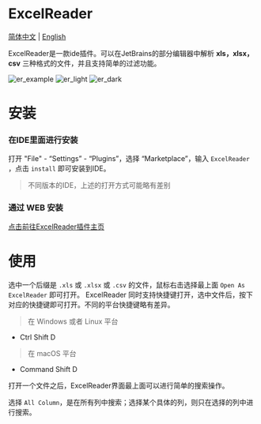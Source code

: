 # ExcelReader
<p> 

[简体中文](https://github.com/obiscr/ExcelReader/blob/main/README.md)  |
[English](https://github.com/obiscr/ExcelReader/blob/main/README_EN.md)

</p>
ExcelReader是一款ide插件。可以在JetBrains的部分编辑器中解析
<b>xls，xlsx，csv</b> 三种格式的文件，并且支持简单的过滤功能。

![er_example](https://obiscr.oss-cn-hongkong.aliyuncs.com/res/ExcelReader/docs/er_example.png)
![er_light](https://obiscr.oss-cn-hongkong.aliyuncs.com/res/ExcelReader/docs/er_light.png)
![er_dark](https://obiscr.oss-cn-hongkong.aliyuncs.com/res/ExcelReader/docs/er_dark.png)

# 安装
### 在IDE里面进行安装
打开 "File" - “Settings” - “Plugins”，选择 “Marketplace”，输入 `ExcelReader` ，点击 `install` 即可安装到IDE。
> 不同版本的IDE，上述的打开方式可能略有差别

### 通过 WEB 安装
[点击前往ExcelReader插件主页](https://plugins.jetbrains.com/plugin/14722-excelreader)

# 使用
选中一个后缀是 `.xls` 或 `.xlsx` 或 `.csv` 的文件，鼠标右击选择最上面 `Open As ExcelReader` 即可打开。
ExcelReader 同时支持快捷键打开，选中文件后，按下对应的快捷键即可打开。不同的平台快捷键略有差异。

> 在 Windows 或者 Linux 平台
+ Ctrl Shift D

> 在 macOS 平台
+ Command Shift D

打开一个文件之后，ExcelReader界面最上面可以进行简单的搜索操作。

选择 `All Column`，是在所有列中搜索；选择某个具体的列，则只在选择的列中进行搜索。